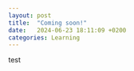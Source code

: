 ```yaml
---
layout: post
title:  "Coming soon!"
date:   2024-06-23 18:11:09 +0200
categories: Learning
---
```

test
